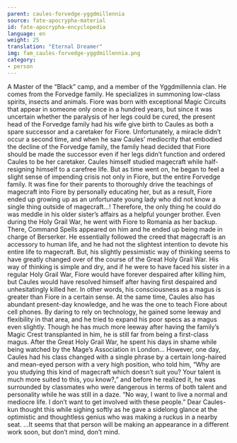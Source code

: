 ```yaml
---
parent: caules-forvedge-yggdmillennia
source: fate-apocrypha-material
id: fate-apocrypha-encyclopedia
language: en
weight: 25
translation: "Eternal Dreamer"
img: fam_caules-forvedge-yggdmillennia.png
category:
- person
---
```


A Master of the “Black” camp, and a member of the Yggdmillennia clan. He comes from the Forvedge family. He specializes in summoning low-class spirits, insects and animals. Fiore was born with exceptional Magic Circuits that appear in someone only once in a hundred years, but since it was uncertain whether the paralysis of her legs could be cured, the present head of the Forvedge family had his wife give birth to Caules as both a spare successor and a caretaker for Fiore.
Unfortunately, a miracle didn’t occur a second time, and when he saw Caules’ mediocrity that embodied the decline of the Forvedge family, the family head decided that Fiore should be made the successor even if her legs didn’t function and ordered Caules to be her caretaker.
Caules himself studied magecraft while half-resigning himself to a carefree life. But as time went on, he began to feel a slight sense of impending crisis not only in Fiore, but the entire Forvedge family. It was fine for their parents to thoroughly drive the teachings of magecraft into Fiore by personally educating her, but as a result, Fiore ended up growing up as an unfortunate young lady who did not know a single thing outside of magecraft…!
Therefore, the only thing he could do was meddle in his older sister’s affairs as a helpful younger brother. Even during the Holy Grail War, he went with Fiore to Romania as her backup. There, Command Spells appeared on him and he ended up being made in charge of Berserker.
He essentially followed the creed that magecraft is an accessory to human life, and he had not the slightest intention to devote his entire life to magecraft. But, his slightly pessimistic way of thinking seems to have greatly changed over of the course of the Great Holy Grail War. His way of thinking is simple and dry, and if he were to have faced his sister in a regular Holy Grail War, Fiore would have forever despaired after killing him, but Caules would have resolved himself after having first despaired and unhesitatingly killed her. In other words, his consciousness as a magus is greater than Fiore in a certain sense.
At the same time, Caules also has abundant present-day knowledge, and he was the one to teach Fiore about cell phones. By daring to rely on technology, he gained some leeway and flexibility in that area, and he tried to expand his poor specs as a magus even slightly. Though he has much more leeway after having the family’s Magic Crest transplanted in him, he is still far from being a first-class magus.
After the Great Holy Grail War, he spent his days in shame while being watched by the Mage’s Association in London… However, one day, Caules had his class changed with a single phrase by a certain long-haired and mean-eyed person with a very high position, who told him, “Why are you studying this kind of magecraft which doesn’t suit you? Your talent is much more suited to this, you know?,” and before he realized it, he was surrounded by classmates who were dangerous in terms of both talent and personality while he was still in a daze.
“No way, I want to live a normal and mediocre life. I don’t want to get involved with these people.” Dear Caules-kun thought this while sighing softly as he gave a sidelong glance at the optimistic and thoughtless genius who was making a ruckus in a nearby seat.
…It seems that that person will be making an appearance in a different work soon, but don’t mind, don’t mind.
